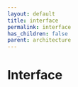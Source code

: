 ```yaml
---
layout: default
title: interface
permalink: interface
has_children: false
parent: architecture
---
```

# Interface

